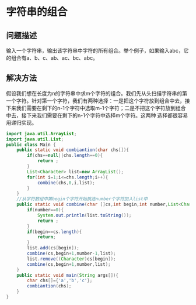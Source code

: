 # 字符串的组合
## 问题描述
输入一个字符串，输出该字符串中字符的所有组合。举个例子，如果输入abc，它的组合有a、b、c、ab、ac、bc、abc。
## 解决方法
假设我们想在长度为n的字符串中求m个字符的组合。我们先从头扫描字符串的第一个字符。针对第一个字符，我们有两种选择：一是把这个字符放到组合中去，接下来我们需要在剩下的n-1个字符中选取m-1个字符；二是不把这个字符放到组合中去，接下来我们需要在剩下的n-1个字符中选择m个字符。这两种 选择都很容易用递归实现。
```java
import java.util.ArrayList;  
import java.util.List;   
public class Main {  
    public static void combiantion(char chs[]){  
        if(chs==null||chs.length==0){  
            return ;  
        }  
        List<Character> list=new ArrayList();  
        for(int i=1;i<=chs.length;i++){  
            combine(chs,0,i,list);  
        }  
    }  
    //从字符数组中第begin个字符开始挑选number个字符加入list中  
    public static void combine(char []cs,int begin,int number,List<Character> list){  
        if(number==0){  
            System.out.println(list.toString());  
            return ;  
        }  
        if(begin==cs.length){  
            return;  
        }  
        list.add(cs[begin]);  
        combine(cs,begin+1,number-1,list);  
        list.remove((Character)cs[begin]);  
        combine(cs,begin+1,number,list);  
    }  
    public static void main(String args[]){  
        char chs[]={'a','b','c'};  
        combiantion(chs);  
    }  
}
```
